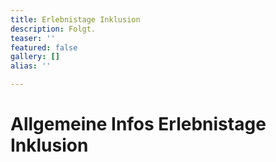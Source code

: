 ```yaml
---
title: Erlebnistage Inklusion
description: Folgt.
teaser: ''
featured: false
gallery: []
alias: ''

---
```

# Allgemeine Infos Erlebnistage Inklusion